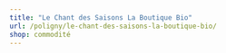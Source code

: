 ```yaml
---
title: "Le Chant des Saisons La Boutique Bio"
url: /poligny/le-chant-des-saisons-la-boutique-bio/
shop: commodité
---
```

